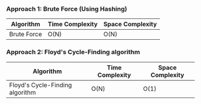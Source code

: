 ### Approach 1: Brute Force (Using Hashing)

| Algorithm                        | Time Complexity      | Space Complexity  |
|--------------------------------- | -------------------- | ----------------- |
| Brute Force                      | O(N)                 | O(N)              |

### Approach 2: Floyd's Cycle-Finding algorithm

| Algorithm                            | Time Complexity      | Space Complexity  |
|------------------------------------- | -------------------- | ----------------- |
| Floyd's Cycle-Finding algorithm      | O(N)                 | O(1)              |


